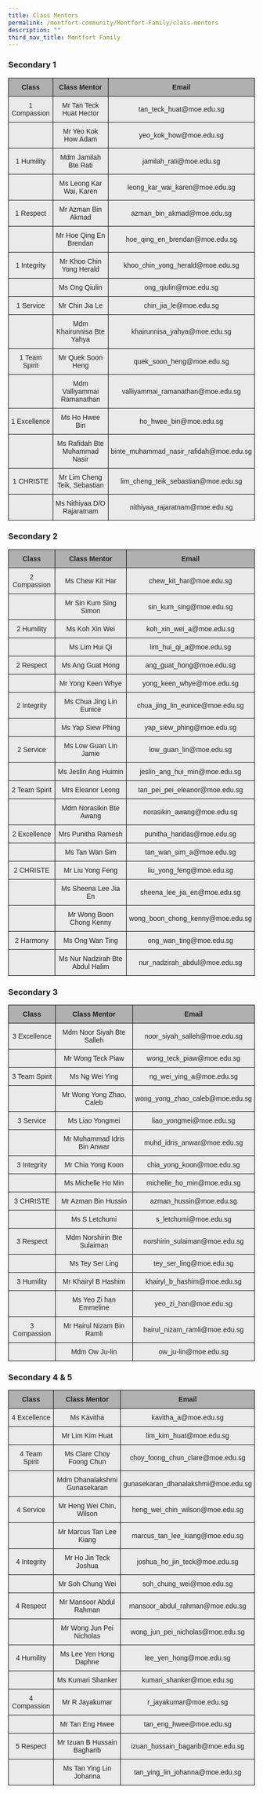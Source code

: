 ```yaml
---
title: Class Mentors
permalink: /montfort-community/Montfort-Family/class-mentors
description: ""
third_nav_title: Montfort Family
---
```

### Secondary 1

<style type="text/css">
.tg  {border-collapse:collapse;border-spacing:0;margin:0px auto;}
.tg td{border-color:black;border-style:solid;border-width:1px;font-family:Arial, sans-serif;font-size:14px;
  overflow:hidden;padding:10px 5px;word-break:normal;}
.tg th{border-color:black;border-style:solid;border-width:1px;font-family:Arial, sans-serif;font-size:14px;
  font-weight:normal;overflow:hidden;padding:10px 5px;word-break:normal;}
.tg .tg-dwlh{background-color:#B0B0B0;color:#222;font-weight:bold;text-align:center;vertical-align:middle}
.tg .tg-ku5w{background-color:#EAEAEA;color:#222;text-align:center;vertical-align:middle}
</style>
<table class="tg">
<tbody>
  <tr>
    <td class="tg-dwlh"><span style="color:#222;background-color:#B0B0B0">Class</span></td>
    <td class="tg-dwlh"><span style="color:#222;background-color:#B0B0B0">Class Mentor</span></td>
    <td class="tg-dwlh"><span style="color:#222;background-color:#B0B0B0">Email</span></td>
  </tr>
  <tr>
    <td class="tg-ku5w"><span style="color:#222;background-color:#EAEAEA">1 Compassion</span><br></td>
    <td class="tg-ku5w"><span style="color:#222;background-color:#EAEAEA">Mr Tan Teck Huat Hector</span></td>
    <td class="tg-ku5w"><span style="color:#222;background-color:#EAEAEA">tan_teck_huat@moe.edu.sg</span></td>
  </tr>
  <tr>
    <td class="tg-ku5w"><span style="color:#222;background-color:#EAEAEA"> </span></td>
    <td class="tg-ku5w"><span style="color:#222;background-color:#EAEAEA">Mr Yeo Kok How Adam</span></td>
    <td class="tg-ku5w"><span style="color:#222;background-color:#EAEAEA">yeo_kok_how@moe.edu.sg </span><br></td>
  </tr>
  <tr>
    <td class="tg-ku5w"><span style="color:#222;background-color:#EAEAEA">1 Humility </span></td>
    <td class="tg-ku5w"><span style="color:#222;background-color:#EAEAEA">Mdm Jamilah Bte Rati</span></td>
    <td class="tg-ku5w"><span style="color:#222;background-color:#EAEAEA">jamilah_rati@moe.edu.sg</span></td>
  </tr>
  <tr>
    <td class="tg-ku5w"><span style="color:#222;background-color:#EAEAEA"> </span></td>
    <td class="tg-ku5w"><span style="color:#222;background-color:#EAEAEA"> Ms Leong Kar Wai, Karen </span></td>
    <td class="tg-ku5w"><span style="color:#222;background-color:#EAEAEA">leong_kar_wai_karen@moe.edu.sg</span></td>
  </tr>
  <tr>
    <td class="tg-ku5w"><span style="color:#222;background-color:#EAEAEA"> 1 Respect</span></td>
    <td class="tg-ku5w"><span style="color:#222;background-color:#EAEAEA">Mr Azman Bin Akmad</span></td>
    <td class="tg-ku5w"><span style="color:#222;background-color:#EAEAEA">azman_bin_akmad@moe.edu.sg</span></td>
  </tr>
  <tr>
    <td class="tg-ku5w"><span style="color:#222;background-color:#EAEAEA"> </span></td>
    <td class="tg-ku5w"><span style="color:#222;background-color:#EAEAEA">Mr Hoe Qing En Brendan</span></td>
    <td class="tg-ku5w"><span style="color:#222;background-color:#EAEAEA">hoe_qing_en_brendan@moe.edu.sg</span><br></td>
  </tr>
  <tr>
    <td class="tg-ku5w"><span style="color:#222;background-color:#EAEAEA">1 Integrity </span></td>
    <td class="tg-ku5w"><span style="color:#222;background-color:#EAEAEA">Mr Khoo Chin Yong Herald</span></td>
    <td class="tg-ku5w"><span style="color:#222;background-color:#EAEAEA">khoo_chin_yong_herald@moe.edu.sg</span></td>
  </tr>
  <tr>
    <td class="tg-ku5w"><span style="color:#222;background-color:#EAEAEA"> </span></td>
    <td class="tg-ku5w"><span style="color:#222;background-color:#EAEAEA">Ms Ong Qiulin</span></td>
    <td class="tg-ku5w"><span style="color:#222;background-color:#EAEAEA">ong_qiulin@moe.edu.sg </span></td>
  </tr>
  <tr>
    <td class="tg-ku5w"><span style="color:#222;background-color:#EAEAEA"> 1 Service</span></td>
    <td class="tg-ku5w"><span style="color:#222;background-color:#EAEAEA">Mr Chin Jia Le </span></td>
    <td class="tg-ku5w"><span style="color:#222;background-color:#EAEAEA">chin_jia_le@moe.edu.sg</span></td>
  </tr>
  <tr>
    <td class="tg-ku5w"><span style="color:#222;background-color:#EAEAEA"> </span></td>
    <td class="tg-ku5w"><span style="color:#222;background-color:#EAEAEA">Mdm Khairunnisa Bte Yahya </span></td>
    <td class="tg-ku5w"><span style="color:#222;background-color:#EAEAEA">khairunnisa_yahya@moe.edu.sg </span></td>
  </tr>
  <tr>
    <td class="tg-ku5w"><span style="color:#222;background-color:#EAEAEA"> 1 Team Spirit</span></td>
    <td class="tg-ku5w"><span style="color:#222;background-color:#EAEAEA">Mr Quek Soon Heng </span></td>
    <td class="tg-ku5w"><span style="color:#222;background-color:#EAEAEA">quek_soon_heng@moe.edu.sg </span></td>
  </tr>
  <tr>
    <td class="tg-ku5w"><span style="color:#222;background-color:#EAEAEA"> </span></td>
    <td class="tg-ku5w"><span style="color:#222;background-color:#EAEAEA">Mdm Valliyammai Ramanathan </span></td>
    <td class="tg-ku5w"><span style="color:#222;background-color:#EAEAEA">valliyammai_ramanathan@moe.edu.sg</span></td>
  </tr>
  <tr>
    <td class="tg-ku5w"><span style="color:#222;background-color:#EAEAEA">1 Excellence </span></td>
    <td class="tg-ku5w"><span style="color:#222;background-color:#EAEAEA">Ms Ho Hwee Bin</span></td>
    <td class="tg-ku5w"><span style="color:#222;background-color:#EAEAEA">ho_hwee_bin@moe.edu.sg </span></td>
  </tr>
  <tr>
    <td class="tg-ku5w"><span style="color:#222;background-color:#EAEAEA"> </span></td>
    <td class="tg-ku5w"><span style="color:#222;background-color:#EAEAEA">Ms Rafidah Bte Muhammad Nasir</span></td>
    <td class="tg-ku5w"><span style="color:#222;background-color:#EAEAEA">binte_muhammad_nasir_rafidah@moe.edu.sg </span></td>
  </tr>
  <tr>
    <td class="tg-ku5w"><span style="color:#222;background-color:#EAEAEA"> 1 CHRISTE</span></td>
    <td class="tg-ku5w"><span style="color:#222;background-color:#EAEAEA">Mr Lim Cheng Teik, Sebastian</span></td>
    <td class="tg-ku5w"><span style="color:#222;background-color:#EAEAEA">lim_cheng_teik_sebastian@moe.edu.sg </span></td>
  </tr>
  <tr>
    <td class="tg-ku5w"><span style="color:#222;background-color:#EAEAEA"> </span></td>
    <td class="tg-ku5w"><span style="color:#222;background-color:#EAEAEA">Ms Nithiyaa D/O Rajaratnam </span></td>
    <td class="tg-ku5w"><span style="color:#222;background-color:#EAEAEA">nithiyaa_rajaratnam@moe.edu.sg</span></td>
  </tr>
</tbody>
</table>

### Secondary 2

<style type="text/css">
.tg  {border-collapse:collapse;border-spacing:0;margin:0px auto;}
.tg td{border-color:black;border-style:solid;border-width:1px;font-family:Arial, sans-serif;font-size:14px;
  overflow:hidden;padding:10px 5px;word-break:normal;}
.tg th{border-color:black;border-style:solid;border-width:1px;font-family:Arial, sans-serif;font-size:14px;
  font-weight:normal;overflow:hidden;padding:10px 5px;word-break:normal;}
.tg .tg-dwlh{background-color:#B0B0B0;color:#222;font-weight:bold;text-align:center;vertical-align:middle}
.tg .tg-ku5w{background-color:#EAEAEA;color:#222;text-align:center;vertical-align:middle}
</style>
<table class="tg">
<tbody>
  <tr>
    <td class="tg-dwlh"><span style="color:#222;background-color:#B0B0B0">Class</span></td>
    <td class="tg-dwlh"><span style="color:#222;background-color:#B0B0B0">Class Mentor</span></td>
    <td class="tg-dwlh"><span style="color:#222;background-color:#B0B0B0">Email</span></td>
  </tr>
  <tr>
    <td class="tg-ku5w"><span style="color:#222;background-color:#EAEAEA">2 Compassion</span><br></td>
    <td class="tg-ku5w"><span style="color:#222;background-color:#EAEAEA">Ms Chew Kit Har</span></td>
    <td class="tg-ku5w"><span style="color:#222;background-color:#EAEAEA">chew_kit_har@moe.edu.sg</span></td>
  </tr>
  <tr>
    <td class="tg-ku5w"><span style="color:#222;background-color:#EAEAEA"> </span></td>
    <td class="tg-ku5w"><span style="color:#222;background-color:#EAEAEA">Mr Sin Kum Sing Simon </span></td>
    <td class="tg-ku5w"><span style="color:#222;background-color:#EAEAEA">sin_kum_sing@moe.edu.sg </span></td>
  </tr>
  <tr>
    <td class="tg-ku5w"><span style="color:#222;background-color:#EAEAEA">2 Humility </span></td>
    <td class="tg-ku5w"><span style="color:#222;background-color:#EAEAEA">Ms Koh Xin Wei</span></td>
    <td class="tg-ku5w"><span style="color:#222;background-color:#EAEAEA">koh_xin_wei_a@moe.edu.sg</span></td>
  </tr>
  <tr>
    <td class="tg-ku5w"><span style="color:#222;background-color:#EAEAEA"> </span></td>
    <td class="tg-ku5w"><span style="color:#222;background-color:#EAEAEA"> Ms Lim Hui Qi</span></td>
    <td class="tg-ku5w"><span style="color:#222;background-color:#EAEAEA">lim_hui_qi_a@moe.edu.sg </span></td>
  </tr>
  <tr>
    <td class="tg-ku5w"><span style="color:#222;background-color:#EAEAEA"> 2 Respect</span></td>
    <td class="tg-ku5w"><span style="color:#222;background-color:#EAEAEA">Ms Ang Guat Hong </span></td>
    <td class="tg-ku5w"><span style="color:#222;background-color:#EAEAEA">ang_guat_hong@moe.edu.sg </span></td>
  </tr>
  <tr>
    <td class="tg-ku5w"><span style="color:#222;background-color:#EAEAEA"> </span></td>
    <td class="tg-ku5w"><span style="color:#222;background-color:#EAEAEA">Mr Yong Keen Whye </span></td>
    <td class="tg-ku5w"><span style="color:#222;background-color:#EAEAEA">yong_keen_whye@moe.edu.sg </span></td>
  </tr>
  <tr>
    <td class="tg-ku5w"><span style="color:#222;background-color:#EAEAEA">2 Integrity </span></td>
    <td class="tg-ku5w"><span style="color:#222;background-color:#EAEAEA">Ms Chua Jing Lin Eunice </span></td>
    <td class="tg-ku5w"><span style="color:#222;background-color:#EAEAEA">chua_jing_lin_eunice@moe.edu.sg</span></td>
  </tr>
  <tr>
    <td class="tg-ku5w"><span style="color:#222;background-color:#EAEAEA"> </span></td>
    <td class="tg-ku5w"><span style="color:#222;background-color:#EAEAEA">Ms Yap Siew Phing</span></td>
    <td class="tg-ku5w"><span style="color:#222;background-color:#EAEAEA">yap_siew_phing@moe.edu.sg </span></td>
  </tr>
  <tr>
    <td class="tg-ku5w"><span style="color:#222;background-color:#EAEAEA"> 2 Service</span></td>
    <td class="tg-ku5w"><span style="color:#222;background-color:#EAEAEA">Ms Low Guan Lin Jamie </span></td>
    <td class="tg-ku5w"><span style="color:#222;background-color:#EAEAEA">low_guan_lin@moe.edu.sg </span></td>
  </tr>
  <tr>
    <td class="tg-ku5w"><span style="color:#222;background-color:#EAEAEA"> </span></td>
    <td class="tg-ku5w"><span style="color:#222;background-color:#EAEAEA">Ms Jeslin Ang Huimin </span></td>
    <td class="tg-ku5w"><span style="color:#222;background-color:#EAEAEA">jeslin_ang_hui_min@moe.edu.sg </span></td>
  </tr>
  <tr>
    <td class="tg-ku5w"><span style="color:#222;background-color:#EAEAEA"> 2 Team Spirit</span></td>
    <td class="tg-ku5w"><span style="color:#222;background-color:#EAEAEA">Mrs Eleanor Leong </span></td>
    <td class="tg-ku5w"><span style="color:#222;background-color:#EAEAEA">tan_pei_pei_eleanor@moe.edu.sg</span></td>
  </tr>
  <tr>
    <td class="tg-ku5w"><span style="color:#222;background-color:#EAEAEA"> </span></td>
    <td class="tg-ku5w"><span style="color:#222;background-color:#EAEAEA">Mdm Norasikin Bte Awang </span></td>
    <td class="tg-ku5w"><span style="color:#222;background-color:#EAEAEA">norasikin_awang@moe.edu.sg</span></td>
  </tr>
  <tr>
    <td class="tg-ku5w"><span style="color:#222;background-color:#EAEAEA">2 Excellence </span></td>
    <td class="tg-ku5w"><span style="color:#222;background-color:#EAEAEA">Mrs Punitha Ramesh </span></td>
    <td class="tg-ku5w"><span style="color:#222;background-color:#EAEAEA">punitha_haridas@moe.edu.sg </span></td>
  </tr>
  <tr>
    <td class="tg-ku5w"><span style="color:#222;background-color:#EAEAEA"> </span></td>
    <td class="tg-ku5w"><span style="color:#222;background-color:#EAEAEA">Ms Tan Wan Sim </span></td>
    <td class="tg-ku5w"><span style="color:#222;background-color:#EAEAEA">tan_wan_sim_a@moe.edu.sg </span></td>
  </tr>
  <tr>
    <td class="tg-ku5w"><span style="color:#222;background-color:#EAEAEA"> 2 CHRISTE</span></td>
    <td class="tg-ku5w"><span style="color:#222;background-color:#EAEAEA">Mr Liu Yong Feng </span></td>
    <td class="tg-ku5w"><span style="color:#222;background-color:#EAEAEA">liu_yong_feng@moe.edu.sg </span></td>
  </tr>
  <tr>
    <td class="tg-ku5w"><span style="color:#222;background-color:#EAEAEA"> </span></td>
    <td class="tg-ku5w"><span style="color:#222;background-color:#EAEAEA">Ms Sheena Lee Jia En </span></td>
    <td class="tg-ku5w"><span style="color:#222;background-color:#EAEAEA">sheena_lee_jia_en@moe.edu.sg</span></td>
  </tr>
  <tr>
    <td class="tg-ku5w"><span style="color:#222;background-color:#EAEAEA"> </span></td>
    <td class="tg-ku5w"><span style="color:#222;background-color:#EAEAEA">Mr Wong Boon Chong Kenny  </span></td>
    <td class="tg-ku5w"><span style="color:#222;background-color:#EAEAEA">wong_boon_chong_kenny@moe.edu.sg </span></td>
  </tr>
  <tr>
    <td class="tg-ku5w"><span style="color:#222;background-color:#EAEAEA">2 Harmony </span></td>
    <td class="tg-ku5w"><span style="color:#222;background-color:#EAEAEA">Ms Ong Wan Ting </span></td>
    <td class="tg-ku5w"><span style="color:#222;background-color:#EAEAEA">ong_wan_ting@moe.edu.sg </span></td>
  </tr>
  <tr>
    <td class="tg-ku5w"><span style="color:#222;background-color:#EAEAEA"> </span></td>
    <td class="tg-ku5w"><span style="color:#222;background-color:#EAEAEA">Ms Nur Nadzirah Bte Abdul Halim </span></td>
    <td class="tg-ku5w"><span style="color:#222;background-color:#EAEAEA">nur_nadzirah_abdul@moe.edu.sg </span></td>
  </tr>
</tbody>
</table>

### Secondary 3
<style type="text/css">
.tg  {border-collapse:collapse;border-spacing:0;margin:0px auto;}
.tg td{border-color:black;border-style:solid;border-width:1px;font-family:Arial, sans-serif;font-size:14px;
  overflow:hidden;padding:10px 5px;word-break:normal;}
.tg th{border-color:black;border-style:solid;border-width:1px;font-family:Arial, sans-serif;font-size:14px;
  font-weight:normal;overflow:hidden;padding:10px 5px;word-break:normal;}
.tg .tg-dwlh{background-color:#B0B0B0;color:#222;font-weight:bold;text-align:center;vertical-align:middle}
.tg .tg-ku5w{background-color:#EAEAEA;color:#222;text-align:center;vertical-align:middle}
</style>
<table class="tg">
<tbody>
  <tr>
    <td class="tg-dwlh"><span style="color:#222;background-color:#B0B0B0">Class</span></td>
    <td class="tg-dwlh"><span style="color:#222;background-color:#B0B0B0">Class Mentor</span></td>
    <td class="tg-dwlh"><span style="color:#222;background-color:#B0B0B0">Email</span></td>
  </tr>
  <tr>
    <td class="tg-ku5w"><span style="color:#222;background-color:#EAEAEA">3 Excellence</span><br></td>
    <td class="tg-ku5w"><span style="color:#222;background-color:#EAEAEA">Mdm Noor Siyah Bte Salleh</span><br></td>
    <td class="tg-ku5w"><span style="color:#222;background-color:#EAEAEA">noor_siyah_salleh@moe.edu.sg</span><br></td>
  </tr>
  <tr>
    <td class="tg-ku5w"><span style="color:#222;background-color:#EAEAEA"> </span></td>
    <td class="tg-ku5w"><span style="color:#222;background-color:#EAEAEA">Mr Wong Teck Piaw</span><br></td>
    <td class="tg-ku5w"><span style="color:#222;background-color:#EAEAEA">wong_teck_piaw@moe.edu.sg</span><br></td>
  </tr>
  <tr>
    <td class="tg-ku5w"><span style="color:#222;background-color:#EAEAEA">3 Team Spirit</span></td>
    <td class="tg-ku5w"><span style="color:#222;background-color:#EAEAEA">Ms Ng Wei Ying</span><br></td>
    <td class="tg-ku5w"><span style="color:#222;background-color:#EAEAEA">ng_wei_ying_a@moe.edu.sg</span><br></td>
  </tr>
  <tr>
    <td class="tg-ku5w"><span style="color:#222;background-color:#EAEAEA"> </span></td>
    <td class="tg-ku5w"><span style="color:#222;background-color:#EAEAEA">Mr Wong Yong Zhao, Caleb</span><br></td>
    <td class="tg-ku5w"><span style="color:#222;background-color:#EAEAEA">wong_yong_zhao_caleb@moe.edu.sg</span><br></td>
  </tr>
  <tr>
    <td class="tg-ku5w"><span style="color:#222;background-color:#EAEAEA">3 Service</span></td>
    <td class="tg-ku5w"><span style="color:#222;background-color:#EAEAEA">Ms Liao Yongmei</span><br></td>
    <td class="tg-ku5w"><span style="color:#222;background-color:#EAEAEA">liao_yongmei@moe.edu.sg</span><br></td>
  </tr>
  <tr>
    <td class="tg-ku5w"><span style="color:#222;background-color:#EAEAEA"> </span></td>
    <td class="tg-ku5w"><span style="color:#222;background-color:#EAEAEA">Mr Muhammad Idris Bin Anwar</span><br></td>
    <td class="tg-ku5w"><span style="color:#222;background-color:#EAEAEA">muhd_idris_anwar@moe.edu.sg</span><br></td>
  </tr>
  <tr>
    <td class="tg-ku5w"><span style="color:#222;background-color:#EAEAEA">3 Integrity</span></td>
    <td class="tg-ku5w"><span style="color:#222;background-color:#EAEAEA">Mr Chia Yong Koon</span><br></td>
    <td class="tg-ku5w"><span style="color:#222;background-color:#EAEAEA">chia_yong_koon@moe.edu.sg</span><br></td>
  </tr>
  <tr>
    <td class="tg-ku5w"><span style="color:#222;background-color:#EAEAEA"> </span></td>
    <td class="tg-ku5w"><span style="color:#222;background-color:#EAEAEA">Ms Michelle Ho Min</span><br></td>
    <td class="tg-ku5w"><span style="color:#222;background-color:#EAEAEA">michelle_ho_min@moe.edu.sg</span><br></td>
  </tr>
  <tr>
    <td class="tg-ku5w"><span style="color:#222;background-color:#EAEAEA">3 CHRISTE</span></td>
    <td class="tg-ku5w"><span style="color:#222;background-color:#EAEAEA">Mr Azman Bin Hussin</span><br></td>
    <td class="tg-ku5w"><span style="color:#222;background-color:#EAEAEA">azman_hussin@moe.edu.sg</span><br></td>
  </tr>
  <tr>
    <td class="tg-ku5w"><span style="color:#222;background-color:#EAEAEA"> </span></td>
    <td class="tg-ku5w"><span style="color:#222;background-color:#EAEAEA">Ms S Letchumi</span><br></td>
    <td class="tg-ku5w"><span style="color:#222;background-color:#EAEAEA">s_letchumi@moe.edu.sg</span><br></td>
  </tr>
  <tr>
    <td class="tg-ku5w"><span style="color:#222;background-color:#EAEAEA">3 Respect</span></td>
    <td class="tg-ku5w"><span style="color:#222;background-color:#EAEAEA">Mdm Norshirin Bte Sulaiman</span><br></td>
    <td class="tg-ku5w"><span style="color:#222;background-color:#EAEAEA">norshirin_sulaiman@moe.edu.sg</span><br></td>
  </tr>
  <tr>
    <td class="tg-ku5w"><span style="color:#222;background-color:#EAEAEA"> </span></td>
    <td class="tg-ku5w"><span style="color:#222;background-color:#EAEAEA">Ms Tey Ser Ling</span><br></td>
    <td class="tg-ku5w"><span style="color:#222;background-color:#EAEAEA">tey_ser_ling@moe.edu.sg</span><br></td>
  </tr>
  <tr>
    <td class="tg-ku5w"><span style="color:#222;background-color:#EAEAEA">3 Humility </span></td>
    <td class="tg-ku5w"><span style="color:#222;background-color:#EAEAEA">Mr Khairyl B Hashim</span></td>
    <td class="tg-ku5w"><span style="color:#222;background-color:#EAEAEA">khairyl_b_hashim@moe.edu.sg</span></td>
  </tr>
  <tr>
    <td class="tg-ku5w"><span style="color:#222;background-color:#EAEAEA"> </span></td>
    <td class="tg-ku5w"><span style="color:#222;background-color:#EAEAEA">Ms Yeo Zi han Emmeline</span></td>
    <td class="tg-ku5w"><span style="color:#222;background-color:#EAEAEA">yeo_zi_han@moe.edu.sg</span></td>
  </tr>
  <tr>
    <td class="tg-ku5w"><span style="color:#222;background-color:#EAEAEA">3 Compassion</span></td>
    <td class="tg-ku5w"><span style="color:#222;background-color:#EAEAEA">Mr Hairul Nizam Bin Ramli</span><br></td>
    <td class="tg-ku5w"><span style="color:#222;background-color:#EAEAEA">hairul_nizam_ramli@moe.edu.sg</span><br></td>
  </tr>
  <tr>
    <td class="tg-ku5w"><span style="color:#222;background-color:#EAEAEA"> </span></td>
    <td class="tg-ku5w"><span style="color:#222;background-color:#EAEAEA">Mdm Ow Ju-lin</span></td>
    <td class="tg-ku5w"><span style="color:#222;background-color:#EAEAEA">ow_ju-lin@moe.edu.sg </span></td>
  </tr>
</tbody>
</table>

### Secondary 4 & 5

<style type="text/css">
.tg  {border-collapse:collapse;border-spacing:0;margin:0px auto;}
.tg td{border-color:black;border-style:solid;border-width:1px;font-family:Arial, sans-serif;font-size:14px;
  overflow:hidden;padding:10px 5px;word-break:normal;}
.tg th{border-color:black;border-style:solid;border-width:1px;font-family:Arial, sans-serif;font-size:14px;
  font-weight:normal;overflow:hidden;padding:10px 5px;word-break:normal;}
.tg .tg-dwlh{background-color:#B0B0B0;color:#222;font-weight:bold;text-align:center;vertical-align:middle}
.tg .tg-ku5w{background-color:#EAEAEA;color:#222;text-align:center;vertical-align:middle}
</style>
<table class="tg">
<tbody>
  <tr>
    <td class="tg-dwlh"><span style="color:#222;background-color:#B0B0B0">Class</span></td>
    <td class="tg-dwlh"><span style="color:#222;background-color:#B0B0B0">Class Mentor</span></td>
    <td class="tg-dwlh"><span style="color:#222;background-color:#B0B0B0">Email</span></td>
  </tr>
  <tr>
    <td class="tg-ku5w"><span style="color:#222;background-color:#EAEAEA">4 Excellence</span><br></td>
    <td class="tg-ku5w"><span style="color:#222;background-color:#EAEAEA">Ms Kavitha </span><br></td>
    <td class="tg-ku5w"><span style="color:#222;background-color:#EAEAEA">kavitha_a@moe.edu.sg</span><br></td>
  </tr>
  <tr>
    <td class="tg-ku5w"><span style="color:#222;background-color:#EAEAEA"> </span></td>
    <td class="tg-ku5w"><span style="color:#222;background-color:#EAEAEA">Mr Lim Kim Huat</span><br></td>
    <td class="tg-ku5w"><span style="color:#222;background-color:#EAEAEA">lim_kim_huat@moe.edu.sg</span><br></td>
  </tr>
  <tr>
    <td class="tg-ku5w"><span style="color:#222;background-color:#EAEAEA">4 Team Spirit</span></td>
    <td class="tg-ku5w"><span style="color:#222;background-color:#EAEAEA">Ms Clare Choy Foong Chun</span><br></td>
    <td class="tg-ku5w"><span style="color:#222;background-color:#EAEAEA">choy_foong_chun_clare@moe.edu.sg</span><br></td>
  </tr>
  <tr>
    <td class="tg-ku5w"><span style="color:#222;background-color:#EAEAEA"> </span></td>
    <td class="tg-ku5w"><span style="color:#222;background-color:#EAEAEA">Mdm Dhanalakshmi Gunasekaran</span><br></td>
    <td class="tg-ku5w"><span style="color:#222;background-color:#EAEAEA">gunasekaran_dhanalakshmi@moe.edu.sg</span><br></td>
  </tr>
  <tr>
    <td class="tg-ku5w"><span style="color:#222;background-color:#EAEAEA"> 4 Service</span></td>
    <td class="tg-ku5w"><span style="color:#222;background-color:#EAEAEA">Mr Heng Wei Chin, Wilson</span><br></td>
    <td class="tg-ku5w"><span style="color:#222;background-color:#EAEAEA">heng_wei_chin_wilson@moe.edu.sg</span><br></td>
  </tr>
  <tr>
    <td class="tg-ku5w"><span style="color:#222;background-color:#EAEAEA"> </span></td>
    <td class="tg-ku5w"><span style="color:#222;background-color:#EAEAEA">Mr Marcus Tan Lee Kiang</span><br></td>
    <td class="tg-ku5w"><span style="color:#222;background-color:#EAEAEA">marcus_tan_lee_kiang@moe.edu.sg</span><br></td>
  </tr>
  <tr>
    <td class="tg-ku5w"><span style="color:#222;background-color:#EAEAEA">4 Integrity</span></td>
    <td class="tg-ku5w"><span style="color:#222;background-color:#EAEAEA">Mr Ho Jin Teck Joshua </span><br></td>
    <td class="tg-ku5w"><span style="color:#222;background-color:#EAEAEA">joshua_ho_jin_teck@moe.edu.sg</span><br></td>
  </tr>
  <tr>
    <td class="tg-ku5w"><span style="color:#222;background-color:#EAEAEA"> </span></td>
    <td class="tg-ku5w"><span style="color:#222;background-color:#EAEAEA">Mr Soh Chung Wei</span><br></td>
    <td class="tg-ku5w"><span style="color:#222;background-color:#EAEAEA">soh_chung_wei@moe.edu.sg</span><br></td>
  </tr>
  <tr>
    <td class="tg-ku5w"><span style="color:#222;background-color:#EAEAEA">4 Respect</span></td>
    <td class="tg-ku5w"><span style="color:#222;background-color:#EAEAEA">Mr Mansoor Abdul Rahman</span><br></td>
    <td class="tg-ku5w"><span style="color:#222;background-color:#EAEAEA">mansoor_abdul_rahman@moe.edu.sg</span><br></td>
  </tr>
  <tr>
    <td class="tg-ku5w"><span style="color:#222;background-color:#EAEAEA"> </span></td>
    <td class="tg-ku5w"><span style="color:#222;background-color:#EAEAEA">Mr Wong Jun Pei Nicholas</span></td>
    <td class="tg-ku5w"><span style="color:#222;background-color:#EAEAEA">wong_jun_pei_nicholas@moe.edu.sg</span></td>
  </tr>
  <tr>
    <td class="tg-ku5w"><span style="color:#222;background-color:#EAEAEA">4 Humility</span></td>
    <td class="tg-ku5w"><span style="color:#222;background-color:#EAEAEA">Ms Lee Yen Hong Daphne</span><br></td>
    <td class="tg-ku5w"><span style="color:#222;background-color:#EAEAEA">lee_yen_hong@moe.edu.sg</span><br></td>
  </tr>
  <tr>
    <td class="tg-ku5w"><span style="color:#222;background-color:#EAEAEA"> </span></td>
    <td class="tg-ku5w"><span style="color:#222;background-color:#EAEAEA">Ms Kumari Shanker</span><br></td>
    <td class="tg-ku5w"><span style="color:#222;background-color:#EAEAEA">kumari_shanker@moe.edu.sg</span><br></td>
  </tr>
  <tr>
    <td class="tg-ku5w"><span style="color:#222;background-color:#EAEAEA"> 4 Compassion</span></td>
    <td class="tg-ku5w"><span style="color:#222;background-color:#EAEAEA">Mr R Jayakumar</span><br></td>
    <td class="tg-ku5w"><span style="color:#222;background-color:#EAEAEA">r_jayakumar@moe.edu.sg</span><br></td>
  </tr>
  <tr>
    <td class="tg-ku5w"><span style="color:#222;background-color:#EAEAEA"> </span></td>
    <td class="tg-ku5w"><span style="color:#222;background-color:#EAEAEA">Mr Tan Eng Hwee</span><br></td>
    <td class="tg-ku5w"><span style="color:#222;background-color:#EAEAEA">tan_eng_hwee@moe.edu.sg</span></td>
  </tr>
  <tr>
    <td class="tg-ku5w"><span style="color:#222;background-color:#EAEAEA"> 5 Respect</span></td>
    <td class="tg-ku5w"><span style="color:#222;background-color:#EAEAEA">Mr Izuan B Hussain Bagharib</span></td>
    <td class="tg-ku5w"><span style="color:#222;background-color:#EAEAEA">izuan_hussain_bagarib@moe.edu.sg </span></td>
  </tr>
  <tr>
    <td class="tg-ku5w"><span style="color:#222;background-color:#EAEAEA"> </span></td>
    <td class="tg-ku5w"><span style="color:#222;background-color:#EAEAEA">Ms Tan Ying Lin Johanna  </span></td>
    <td class="tg-ku5w"><span style="color:#222;background-color:#EAEAEA">tan_ying_lin_johanna@moe.edu.sg </span></td>
  </tr>
</tbody>
</table>